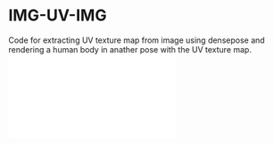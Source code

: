 # IMG-UV-IMG

Code for extracting UV texture map from image using densepose and rendering a human body in anather pose with the UV texture map.
<embed src="exa.pdf" type="application/pdf">
